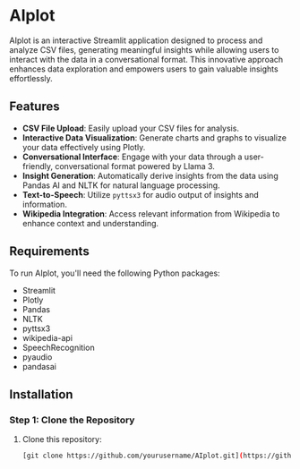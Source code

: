 # AIplot

AIplot is an interactive Streamlit application designed to process and analyze CSV files, generating meaningful insights while allowing users to interact with the data in a conversational format. This innovative approach enhances data exploration and empowers users to gain valuable insights effortlessly.

## Features

- **CSV File Upload**: Easily upload your CSV files for analysis.
- **Interactive Data Visualization**: Generate charts and graphs to visualize your data effectively using Plotly.
- **Conversational Interface**: Engage with your data through a user-friendly, conversational format powered by Llama 3.
- **Insight Generation**: Automatically derive insights from the data using Pandas AI and NLTK for natural language processing.
- **Text-to-Speech**: Utilize `pyttsx3` for audio output of insights and information.
- **Wikipedia Integration**: Access relevant information from Wikipedia to enhance context and understanding.

## Requirements

To run AIplot, you'll need the following Python packages:

- Streamlit
- Plotly
- Pandas
- NLTK
- pyttsx3
- wikipedia-api
- SpeechRecognition
- pyaudio
- pandasai

## Installation

### Step 1: Clone the Repository

1. Clone this repository:

   ```bash
   [git clone https://github.com/yourusername/AIplot.git](https://github.com/Raheesp/AIplot-v2.0.git)
